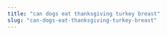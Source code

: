 ```yaml
---
title: "can dogs eat thanksgiving turkey breast"
slug: "can-dogs-eat-thanksgiving-turkey-breast"
---
```


